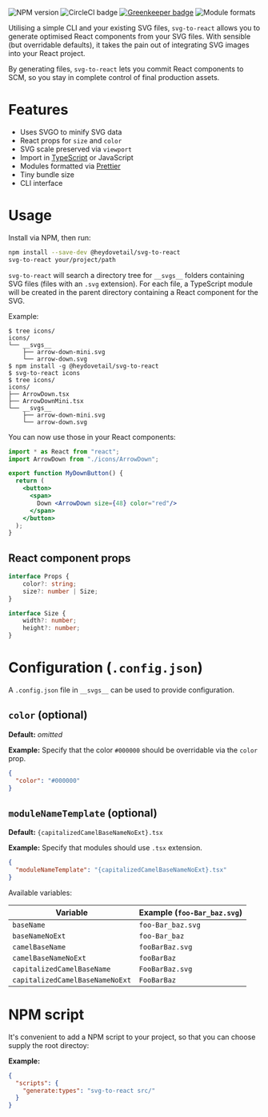 ![NPM version](https://img.shields.io/npm/v/@heydovetail/svg-to-react.svg)
![CircleCI badge](https://circleci.com/gh/heydovetail/svg-to-react.svg?style=shield&circle-token=e4858ad05b3f4459ea7ad103d6d84e8623d1a53a)
[![Greenkeeper badge](https://badges.greenkeeper.io/heydovetail/svg-to-react.svg)](https://greenkeeper.io/)
![Module formats](https://img.shields.io/badge/module%20formats-cjs%2C%20esm-green.svg)

Utilising a simple CLI and your existing SVG files, `svg-to-react` allows you to generate optimised React components from your SVG files. With sensible (but overridable defaults), it takes the pain out of integrating SVG images into your React project.

By generating files, `svg-to-react` lets you commit React components to SCM, so you stay in complete control of final production assets.

# Features

* Uses SVGO to minify SVG data
* React props for `size` and `color`
* SVG scale preserved via `viewport`
* Import in [TypeScript](http://www.typescriptlang.org/) or JavaScript
* Modules formatted via [Prettier](https://github.com/prettier/prettier)
* Tiny bundle size
* CLI interface

# Usage

Install via NPM, then run:

```sh
npm install --save-dev @heydovetail/svg-to-react
svg-to-react your/project/path
```

`svg-to-react` will search a directory tree for `__svgs__` folders containing
SVG files (files with an `.svg` extension). For each file, a TypeScript module
will be created in the parent directory containing a React component for the SVG.

Example:

```
$ tree icons/
icons/
└── __svgs__
    ├── arrow-down-mini.svg
    └── arrow-down.svg
$ npm install -g @heydovetail/svg-to-react
$ svg-to-react icons
$ tree icons/
icons/
├── ArrowDown.tsx
├── ArrowDownMini.tsx
└── __svgs__
    ├── arrow-down-mini.svg
    └── arrow-down.svg
```

You can now use those in your React components:

```jsx
import * as React from "react";
import ArrowDown from "./icons/ArrowDown";

export function MyDownButton() {
  return (
    <button>
      <span>
        Down <ArrowDown size={48} color="red"/>
      </span>
    </button>
  );
}
```

## React component props

```ts
interface Props {
    color?: string;
    size?: number | Size;
}

interface Size {
    width?: number;
    height?: number;
}
```

# Configuration (`.config.json`)

A `.config.json` file in `__svgs__` can be used to provide configuration.

## `color` (optional)

**Default:** _omitted_

**Example:** Specify that the color `#000000` should be overridable via the `color` prop.

```json
{
  "color": "#000000"
}
```

## `moduleNameTemplate` (optional)

**Default:** `{capitalizedCamelBaseNameNoExt}.tsx`

**Example:** Specify that modules should use `.tsx` extension.

```json
{
  "moduleNameTemplate": "{capitalizedCamelBaseNameNoExt}.tsx"
}
```

Available variables:

| Variable                        | Example (`foo-Bar_baz.svg`) |
| ------------------------------- | --------------------------- |
| `baseName`                      | `foo-Bar_baz.svg`           |
| `baseNameNoExt`                 | `foo-Bar_baz`               |
| `camelBaseName`                 | `fooBarBaz.svg`             |
| `camelBaseNameNoExt`            | `fooBarBaz`                 |
| `capitalizedCamelBaseName`      | `FooBarBaz.svg`             |
| `capitalizedCamelBaseNameNoExt` | `FooBarBaz`                 |

# NPM script

It's convenient to add a NPM script to your project, so that you can choose
supply the root directoy:

**Example:**

```json
{
  "scripts": {
    "generate:types": "svg-to-react src/"
  }
}
```
